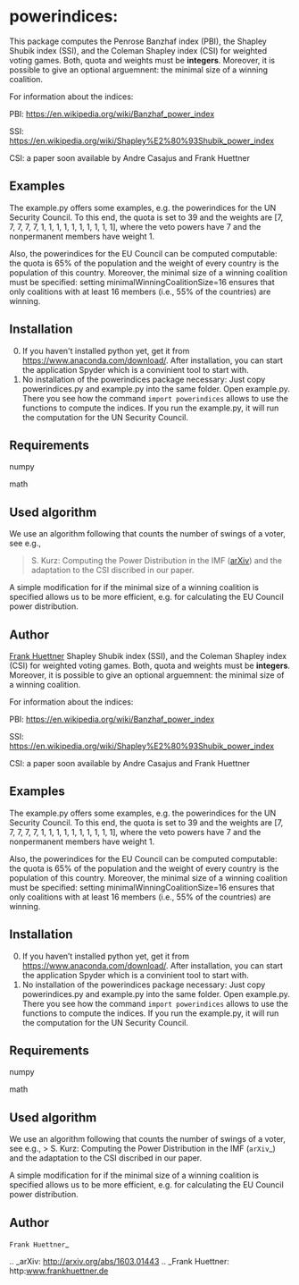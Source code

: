 # powerindices:
This package computes 
the Penrose Banzhaf index (PBI), 
the Shapley Shubik index (SSI), and 
the Coleman Shapley index (CSI)
for weighted voting games. 
Both, quota and weights must be **integers**.
Moreover, it is possible to give an optional arguemnent: the minimal size of a winning coalition.

For information about the indices:

PBI: https://en.wikipedia.org/wiki/Banzhaf_power_index

SSI: https://en.wikipedia.org/wiki/Shapley%E2%80%93Shubik_power_index

CSI: a paper soon available by Andre Casajus and Frank Huettner


## Examples
The example.py offers some examples, e.g. the powerindices for the UN Security Council. To this end, the quota is set to 39 and the weights are [7, 7, 7, 7, 7, 1, 1, 1, 1, 1, 1, 1, 1, 1, 1], where the veto powers have 7 and the nonpermanent members have weight 1. 

Also, the powerindices for the EU Council can be computed computable: the quota is 65% of the population and the weight of every country is the population of this country. Moreover, the minimal size of a winning coalition must be specified: setting minimalWinningCoalitionSize=16 ensures that only coalitions with at least 16 members (i.e., 55% of the countries) are winning.


## Installation
0) If you haven't installed python yet, get it from https://www.anaconda.com/download/. After installation, you can start the application Spyder which is a convinient tool to start with. 
1) No installation of the powerindices package necessary: Just copy powerindices.py and example.py into the same folder. Open example.py. There you see how the command `import powerindices` allows to use the functions to compute the indices. If you run the example.py, it will run the computation for the UN Security Council.

## Requirements
numpy

math

## Used algorithm
We use an algorithm following that counts the number of swings of a voter, see e.g.,
> S. Kurz: Computing the Power Distribution in the IMF ([arXiv](http://arxiv.org/abs/1603.01443))
and the adaptation to the CSI discribed in our paper.

A simple modification for if the minimal size of a winning coalition is specified allows us to be more efficient, e.g. for calculating the EU Council power distribution.

## Author
[Frank Huettner](http:www.frankhuettner.de)
Shapley Shubik index (SSI), and the Coleman Shapley index (CSI) for
weighted voting games. Both, quota and weights must be **integers**.
Moreover, it is possible to give an optional arguemnent: the minimal
size of a winning coalition.

For information about the indices:

PBI: https://en.wikipedia.org/wiki/Banzhaf_power_index

SSI: https://en.wikipedia.org/wiki/Shapley%E2%80%93Shubik_power_index

CSI: a paper soon available by Andre Casajus and Frank Huettner

Examples
--------

The example.py offers some examples, e.g. the powerindices for the UN
Security Council. To this end, the quota is set to 39 and the weights
are [7, 7, 7, 7, 7, 1, 1, 1, 1, 1, 1, 1, 1, 1, 1], where the veto powers
have 7 and the nonpermanent members have weight 1.

Also, the powerindices for the EU Council can be computed computable:
the quota is 65% of the population and the weight of every country is
the population of this country. Moreover, the minimal size of a winning
coalition must be specified: setting minimalWinningCoalitionSize=16
ensures that only coalitions with at least 16 members (i.e., 55% of the
countries) are winning.

Installation
------------

0) If you haven’t installed python yet, get it from
   https://www.anaconda.com/download/. After installation, you can start
   the application Spyder which is a convinient tool to start with.
1) No installation of the powerindices package necessary: Just copy
   powerindices.py and example.py into the same folder. Open example.py.
   There you see how the command ``import powerindices`` allows to use
   the functions to compute the indices. If you run the example.py, it
   will run the computation for the UN Security Council.

Requirements
------------

numpy

math

Used algorithm
--------------

We use an algorithm following that counts the number of swings of a
voter, see e.g., > S. Kurz: Computing the Power Distribution in the IMF
(`arXiv`_) and the adaptation to the CSI discribed in our paper.

A simple modification for if the minimal size of a winning coalition is
specified allows us to be more efficient, e.g. for calculating the EU
Council power distribution.

Author
------

`Frank Huettner`_

.. _arXiv: http://arxiv.org/abs/1603.01443
.. _Frank Huettner: http:www.frankhuettner.de
